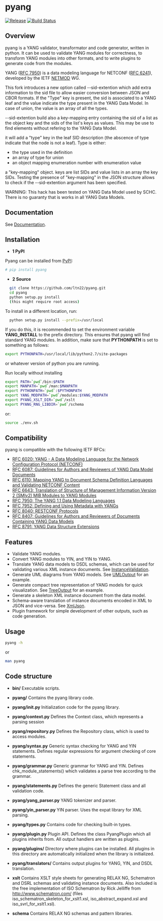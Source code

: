 # pyang #

[![Release](https://img.shields.io/github/v/release/mbj4668/pyang)](https://github.com/mbj4668/pyang/releases) [![Build Status](https://github.com/mbj4668/pyang/actions/workflows/tests.yml/badge.svg)](https://github.com/mbj4668/pyang/actions)

## Overview ##

pyang is a YANG validator, transformator and code generator, written
in python. It can be used to validate YANG modules for correctness, to
transform YANG modules into other formats, and to write plugins to
generate code from the modules.

YANG ([RFC 7950](http://tools.ietf.org/html/rfc7950)) is a data modeling language for NETCONF ([RFC 6241](http://tools.ietf.org/html/rfc6241)), developed by the IETF [NETMOD](http://www.ietf.org/html.charters/netmod-charter.html) WG.

This fork introduces a new option called --sid-extention which add extra information to the sid file to allow easier conversion between JSON and CBOR formats. If the "Type" key is present, the sid is associated to a YANG leaf and the value indicate the type present in the YANG Data Model. In case of union, the value is an array of all the types.

--sid-extention build also a key-mapping entry containing the sid of a list as the object key and the sids of the list's keys as values. This may be use to find elements without refering to the YANG Data Model.

it will add a "type" key in the leaf SID description (the abscence of type indicate that the node is not a leaf). Type is either:
- the type used in the definition
- an array of type for union
- an object mapping enumeration number with enumeration value

a "key-mapping" object. keys are list SIDs and value lists in an array the key SIDs. Testing the presence of "key-mapping" in the JSON structure allows to check if the --sid-extention argument has been specified.

WARNING: This hack has been tested on YANG Data Model used by SCHC. There is no guaranty that is works in all YANG Data Models.



## Documentation ##

See [Documentation](https://github.com/mbj4668/pyang/wiki/Documentation).

## Installation ##

- **1 PyPI**

Pyang can be installed from [PyPI](https://pypi.python.org/pypi):

```sh
# pip install pyang
```

- **2 Source**

```sh
  git clone https://github.com/ltn22/pyang.git
  cd pyang
  python setup.py install
  (this might require root access)
```


To install in a different location, run:

```sh
  python setup.py install --prefix=/usr/local
```

If you do this, it is recommended to set the environment variable
**YANG_INSTALL** to the prefix directory.  This ensures that pyang will
find standard YANG modules. In addition, make sure that **PYTHONPATH** is set
to something as follows:

```sh
export PYTHONPATH=/usr/local/lib/python2.7/site-packages
```

or whatever version of python you are running.


Run locally without installing

```sh
export PATH=`pwd`/bin:$PATH
export MANPATH=`pwd`/man:$MANPATH
export PYTHONPATH=`pwd`:$PYTHONPATH
export YANG_MODPATH=`pwd`/modules:$YANG_MODPATH
export PYANG_XSLT_DIR=`pwd`/xslt
export PYANG_RNG_LIBDIR=`pwd`/schema
```

or:

```sh
source ./env.sh
```

## Compatibility ##

pyang is compatible with the following IETF RFCs:

  * [RFC 6020: YANG - A Data Modeling Language for the Network Configuration Protocol (NETCONF)](https://tools.ietf.org/html/rfc6020)
  * [RFC 6087: Guidelines for Authors and Reviewers of YANG Data Model Documents](https://tools.ietf.org/html/rfc6087)
  * [RFC 6110: Mapping YANG to Document Schema Definition Languages and Validating NETCONF Content](https://tools.ietf.org/html/rfc6110)
  * [RFC 6643: Translation of Structure of Management Information Version 2 (SMIv2) MIB Modules to YANG Modules](https://tools.ietf.org/html/rfc6643)
  * [RFC 7950: The YANG 1.1 Data Modeling Languages](https://tools.ietf.org/html/rfc7950)
  * [RFC 7952: Defining and Using Metadata with YANGs](https://tools.ietf.org/html/rfc7952)
  * [RFC 8040: RESTCONF Protocols](https://tools.ietf.org/html/rfc8040)
  * [RFC 8407: Guidelines for Authors and Reviewers of Documents Containing YANG Data Models](https://tools.ietf.org/html/rfc8407)
  * [RFC 8791: YANG Data Structure Extensions](https://tools.ietf.org/html/rfc8791)

## Features ##

  * Validate YANG modules.
  * Convert YANG modules to YIN, and YIN to YANG.
  * Translate YANG data models to DSDL schemas, which can be used for
    validating various XML instance documents. See
    [InstanceValidation](https://github.com/mbj4668/pyang/wiki/InstanceValidation).
  * Generate UML diagrams from YANG models. See
    [UMLOutput](https://github.com/mbj4668/pyang/wiki/UMLOutput) for
    an example.
  * Generate compact tree representation of YANG models for quick
    visualization. See
    [TreeOutput](https://github.com/mbj4668/pyang/wiki/TreeOutput) for
    an example.
  * Generate a skeleton XML instance document from the data model.
  * Schema-aware translation of instance documents encoded in XML to
    JSON and vice-versa. See
    [XmlJson](https://github.com/mbj4668/pyang/wiki/XmlJson).
  * Plugin framework for simple development of other outputs, such as
    code generation.

## Usage ##

```sh
pyang -h
```

or

```sh
man pyang
```

## Code structure ##

* **bin/**
  Executable scripts.

* **pyang/**
  Contains the pyang library code.

* **pyang/__init__.py**
  Initialization code for the pyang library.

* **pyang/context.py**
  Defines the Context class, which represents a parsing session

* **pyang/repository.py**
  Defines the Repository class, which is used to access modules.

* **pyang/syntax.py**
  Generic syntax checking for YANG and YIN statements.
  Defines regular expressions for argument checking of core
  statements.

* **pyang/grammar.py**
  Generic grammar for YANG and YIN.
  Defines chk_module_statements() which validates a parse tree
  according to the grammar.

* **pyang/statements.py**
  Defines the generic Statement class and all validation code.

* **pyang/yang_parser.py**
  YANG tokenizer and parser.

* **pyang/yin_parser.py**
  YIN parser.  Uses the expat library for XML parsing.

* **pyang/types.py**
  Contains code for checking built-in types.

* **pyang/plugin.py**
  Plugin API.  Defines the class PyangPlugin which all plugins
  inherits from. All output handlers are written as plugins.

* **pyang/plugins/**
  Directory where plugins can be installed.  All plugins in this
  directory are automatically initialized when the library is
  initialized.

* **pyang/translators/**
  Contains output plugins for YANG, YIN, and DSDL translation.

* **xslt**
  Contains XSLT style sheets for generating RELAX NG, Schematron and
  DSRL schemas and validating instance documents. Also included is the
  free implementation of ISO Schematron by Rick Jelliffe from
  http://www.schematron.com/ (files iso_schematron_skeleton_for_xslt1.xsl,
  iso_abstract_expand.xsl and iso_svrl_for_xslt1.xsl).

* **schema**
  Contains RELAX NG schemas and pattern libraries.



